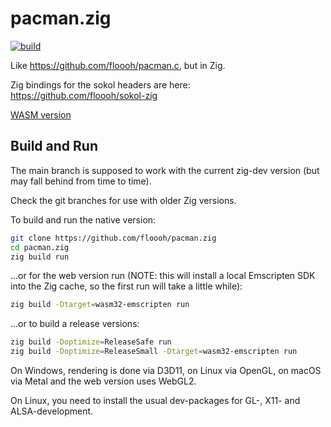 # pacman.zig

[![build](https://github.com/floooh/pacman.zig/actions/workflows/main.yml/badge.svg)](https://github.com/floooh/pacman.zig/actions/workflows/main.yml)

Like https://github.com/floooh/pacman.c, but in Zig.

Zig bindings for the sokol headers are here: https://github.com/floooh/sokol-zig

[WASM version](https://floooh.github.io/pacman.zig/pacman.html)

## Build and Run

The main branch is supposed to work with the current zig-dev version (but may
fall behind from time to time).

Check the git branches for use with older Zig versions.

To build and run the native version:

```bash
git clone https://github.com/floooh/pacman.zig
cd pacman.zig
zig build run
```

...or for the web version run (NOTE: this will install a local Emscripten SDK into the Zig cache, so the first
run will take a little while):

```bash
zig build -Dtarget=wasm32-emscripten run
```

...or to build a release versions:

```bash
zig build -Doptimize=ReleaseSafe run
zig build -Doptimize=ReleaseSmall -Dtarget=wasm32-emscripten run
```

On Windows, rendering is done via D3D11, on Linux via OpenGL, on macOS via Metal
and the web version uses WebGL2.

On Linux, you need to install the usual dev-packages for GL-, X11- and ALSA-development.
